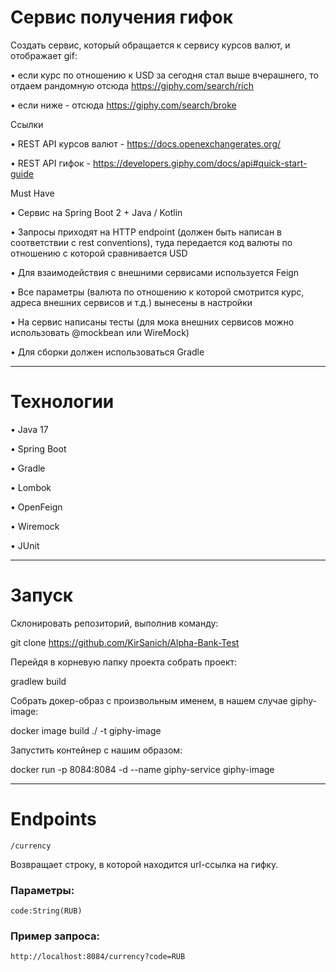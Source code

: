 # Сервис получения гифок

Создать сервис, который обращается к сервису курсов валют, и отображает gif:

• если курс по отношению к USD за сегодня стал выше вчерашнего, то отдаем рандомную отсюда https://giphy.com/search/rich

• если ниже - отсюда https://giphy.com/search/broke


Ссылки

• REST API курсов валют - https://docs.openexchangerates.org/

• REST API гифок - https://developers.giphy.com/docs/api#quick-start-guide



Must Have

• Сервис на Spring Boot 2 + Java / Kotlin

• Запросы приходят на HTTP endpoint (должен быть написан в соответствии с rest conventions), туда передается код валюты по отношению с которой сравнивается USD

• Для взаимодействия с внешними сервисами используется Feign

• Все параметры (валюта по отношению к которой смотрится курс, адреса внешних сервисов и т.д.) вынесены в настройки

• На сервис написаны тесты (для мока внешних сервисов можно использовать @mockbean или WireMock)

• Для сборки должен использоваться Gradle

____

# Технологии

• Java 17

• Spring Boot

• Gradle

• Lombok

• OpenFeign

• Wiremock

• JUnit

____

# Запуск

Склонировать репозиторий, выполнив команду:

git clone https://github.com/KirSanich/Alpha-Bank-Test

Перейдя в корневую папку проекта собрать проект:

gradlew build

Собрать докер-образ с произвольным именем, в нашем случае giphy-image:

docker image build ./ -t giphy-image 

Запустить контейнер с нашим образом:

docker run -p 8084:8084 -d --name giphy-service giphy-image

____

# Endpoints
 ` /currency `
 
Возвращает строку, в которой находится url-ссылка на гифку.

### Параметры:

`code:String(RUB)`

### Пример запроса:

`http://localhost:8084/currency?code=RUB`





